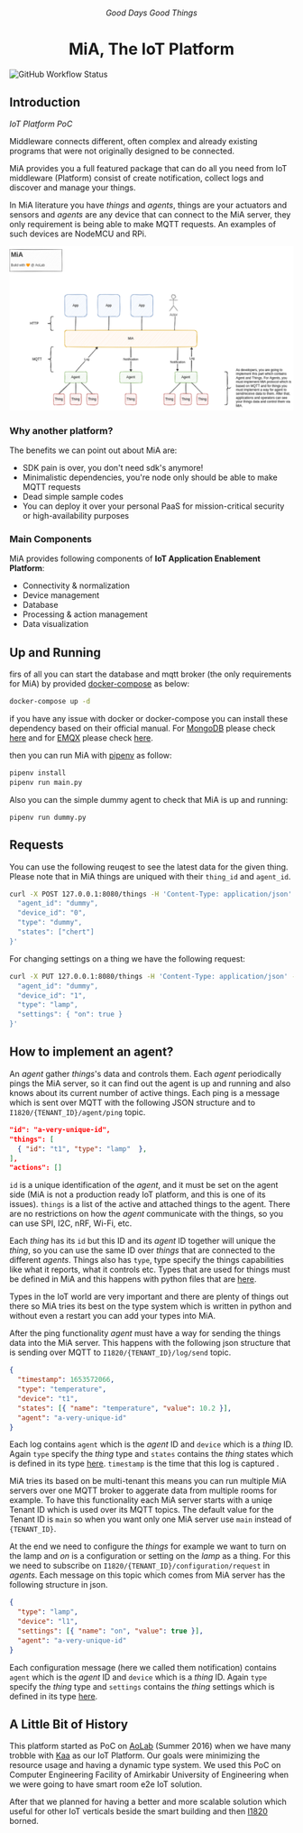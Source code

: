 <h6 align="center">Good Days Good Things</h6>
<h1 align="center">MiA, The IoT Platform</h1>

![GitHub Workflow Status](https://img.shields.io/github/workflow/status/I1820/mia/ci?label=ci&logo=github&style=for-the-badge)

## Introduction

_IoT Platform PoC_

Middleware connects different, often complex and already existing
programs that were not originally designed to be connected.

MiA provides you a full featured package
that can do all you need from IoT middleware (Platform) consist of create notification,
collect logs and discover and manage your things.

In MiA literature you have _things_ and _agents_, things are your actuators and
sensors and _agents_ are any device that can connect to the MiA server,
they only requirement is being able to make MQTT requests. An examples of such
devices are NodeMCU and RPi.

![mia.png](./docs/diag/mia.png)

### Why another platform?

The benefits we can point out about MiA are:

- SDK pain is over, you don't need sdk's anymore!
- Minimalistic dependencies, you're node only should be able to make MQTT
  requests
- Dead simple sample codes
- You can deploy it over your personal PaaS for mission-critical security or high-availability purposes

### Main Components

MiA provides following components of **IoT Application Enablement Platform**:

- Connectivity & normalization
- Device management
- Database
- Processing & action management
- Data visualization

## Up and Running

firs of all you can start the database and mqtt broker (the only requirements for MiA) by provided [docker-compose](https://docs.docker.com/compose/) as below:

```sh
docker-compose up -d
```

if you have any issue with docker or docker-compose you can install these dependency based on their official manual. For [MongoDB](https://www.mongodb.com/docs/manual/installation/) please check [here](https://www.mongodb.com/docs/manual/installation/) and for [EMQX](https://www.emqx.io/) please check [here](https://www.emqx.io/docs/en/v4.4/getting-started/install.html#installation).

then you can run MiA with [pipenv](https://pipenv.pypa.io/en/latest/#) as follow:

```sh
pipenv install
pipenv run main.py
```

Also you can the simple dummy agent to check that MiA is up and running:

```
pipenv run dummy.py
```

## Requests

You can use the following reuqest to see the latest data for the given thing.
Please note that in MiA things are uniqued with their `thing_id` and `agent_id`.

```sh
curl -X POST 127.0.0.1:8080/things -H 'Content-Type: application/json' -d '{
  "agent_id": "dummy",
  "device_id": "0",
  "type": "dummy",
  "states": ["chert"]
}'
```

For changing settings on a thing we have the following request:

```sh
curl -X PUT 127.0.0.1:8080/things -H 'Content-Type: application/json' -d '{
  "agent_id": "dummy",
  "device_id": "1",
  "type": "lamp",
  "settings": { "on": true }
}'
```

## How to implement an agent?

An _agent_ gather _things_'s data and controls them. Each _agent_ periodically pings the MiA server, so it can find out the agent is up and running and also knows about its current number of active things. Each ping is a message which is sent over MQTT with the following JSON structure and to `I1820/{TENANT_ID}/agent/ping` topic.

```json
"id": "a-very-unique-id",
"things": [
  { "id": "t1", "type": "lamp"  },
],
"actions": []
```

`id` is a unique identification of the _agent_, and it must be set on the agent side (MiA is not a production ready IoT platform, and this is one of its issues). `things` is a list of the active and attached things to the agent. There are no restrictions on how the _agent_ communicate with the things, so you can use SPI, I2C, nRF, Wi-Fi, etc.

Each _thing_ has its `id` but this ID and its _agent_ ID together will unique the _thing_, so you can use the same ID over _things_ that are connected to the different _agents_. Things also has `type`, type specify the things capabilities like what it reports, what it controls etc. Types that are used for things must be defined in MiA and this happens with python files that are [here](https://github.com/I1820/mia/tree/main/I1820/things/models).

Types in the IoT world are very important and there are plenty of things out there so MiA tries its best on the type system which is written in python and without even a restart you can add your types into MiA.

After the ping functionality _agent_ must have a way for sending the things data into the MiA server. This happens with the following json structure that is sending over MQTT to `I1820/{TENANT_ID}/log/send` topic.

```json
{
  "timestamp": 1653572066,
  "type": "temperature",
  "device": "t1",
  "states": [{ "name": "temperature", "value": 10.2 }],
  "agent": "a-very-unique-id"
}
```

Each log contains `agent` which is the _agent_ ID and `device` which is a _thing_ ID. Again `type` specify the _thing_ type and `states` contains the _thing_ states which is defined in its type [here](https://github.com/I1820/mia/tree/main/I1820/things/models). `timestamp` is the time that this log is captured .

MiA tries its based on be multi-tenant this means you can run multiple MiA servers over one MQTT broker to aggerate data from multiple rooms for example. To have this functionality each MiA server starts with a uniqe Tenant ID which is used over its MQTT topics. The default value for the Tenant ID is `main` so when you want only one MiA server use `main` instead of `{TENANT_ID}`.

At the end we need to configure the _things_ for example we want to turn on the lamp and _on_ is a configuration or setting on the _lamp_ as a thing. For this we need to subscribe on `I1820/{TENANT_ID}/configuration/request` in _agents_. Each message on this topic which comes from MiA server has the following structure in json.

```json
{
  "type": "lamp",
  "device": "l1",
  "settings": [{ "name": "on", "value": true }],
  "agent": "a-very-unique-id"
}
```

Each configuration message (here we called them notification) contains `agent` which is the _agent_ ID and `device` which is a _thing_ ID. Again `type` specify the _thing_ type and `settings` contains the _thing_ settings which is defined in its type [here](https://github.com/I1820/mia/tree/main/I1820/things/models).

## A Little Bit of History

This platform started as PoC on [AoLab](https://github.com/AoLab) (Summer 2016) when we have many trobble with [Kaa](https://github.com/kaaproject) as our IoT Platform. Our goals were minimizing the resource usage and having a dynamic type system. We used this PoC on Computer Engineering Facility of Amirkabir University of Engineering when we were going to have smart room e2e IoT solution.

After that we planned for having a better and more scalable solution which useful for other IoT verticals beside the smart building and then [I1820](https://github.com/I1820/I1820) borned.
